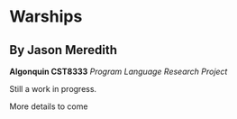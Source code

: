 # Warships

## By Jason Meredith

**Algonquin CST8333**
*Program Language Research Project*

Still a work in progress.

More details to come



